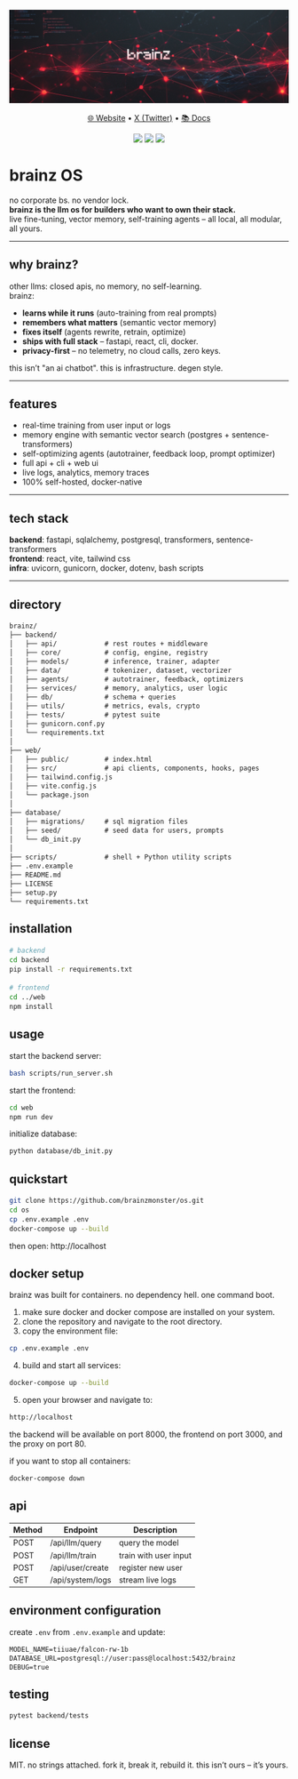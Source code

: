 <p align="center">
  <img src="./img/logo.png">
</p>

<p align="center">
  <a href="https://brainz.monster/">🌐 Website</a> •
  <a href="https://x.com/brainzmonster">X (Twitter)</a> •
  <a href="https://brainz.gitbook.io/os">📚 Docs</a>
</p>

<p align="center">
  <img src="https://img.shields.io/badge/Built_with-FastAPI-green?style=flat-square">
  <img src="https://img.shields.io/badge/Frontend-React-blue?style=flat-square">
  <img src="https://img.shields.io/badge/License-MIT-lightgrey?style=flat-square">
</p>

# brainz OS

no corporate bs. no vendor lock.  
**brainz is the llm os for builders who want to own their stack.**  
live fine-tuning, vector memory, self-training agents – all local, all modular, all yours.

---

## why brainz?

other llms: closed apis, no memory, no self-learning.  
brainz:  
- **learns while it runs** (auto-training from real prompts)  
- **remembers what matters** (semantic vector memory)  
- **fixes itself** (agents rewrite, retrain, optimize)  
- **ships with full stack** – fastapi, react, cli, docker.  
- **privacy-first** – no telemetry, no cloud calls, zero keys.

this isn’t "an ai chatbot". this is infrastructure. degen style.

---

## features

- real-time training from user input or logs  
- memory engine with semantic vector search (postgres + sentence-transformers)  
- self-optimizing agents (autotrainer, feedback loop, prompt optimizer)  
- full api + cli + web ui  
- live logs, analytics, memory traces  
- 100% self-hosted, docker-native

---

## tech stack

**backend**: fastapi, sqlalchemy, postgresql, transformers, sentence-transformers  
**frontend**: react, vite, tailwind css  
**infra**: uvicorn, gunicorn, docker, dotenv, bash scripts

---

## directory

```
brainz/
├── backend/
│   ├── api/            # rest routes + middleware
│   ├── core/           # config, engine, registry
│   ├── models/         # inference, trainer, adapter
│   ├── data/           # tokenizer, dataset, vectorizer
│   ├── agents/         # autotrainer, feedback, optimizers
│   ├── services/       # memory, analytics, user logic
│   ├── db/             # schema + queries
│   ├── utils/          # metrics, evals, crypto
│   ├── tests/          # pytest suite
│   ├── gunicorn.conf.py
│   └── requirements.txt
│
├── web/
│   ├── public/         # index.html
│   ├── src/            # api clients, components, hooks, pages
│   ├── tailwind.config.js
│   ├── vite.config.js
│   └── package.json
│
├── database/
│   ├── migrations/     # sql migration files
│   ├── seed/           # seed data for users, prompts
│   └── db_init.py
│
├── scripts/            # shell + Python utility scripts
├── .env.example
├── README.md
├── LICENSE
├── setup.py
└── requirements.txt
```

## installation

```bash
# backend
cd backend
pip install -r requirements.txt

# frontend
cd ../web
npm install
```

## usage

start the backend server:

```bash
bash scripts/run_server.sh
```

start the frontend:

```bash
cd web
npm run dev
```

initialize database:

```bash
python database/db_init.py
```

## quickstart

```bash
git clone https://github.com/brainzmonster/os.git
cd os
cp .env.example .env
docker-compose up --build
```

then open: http://localhost

## docker setup

brainz was built for containers. no dependency hell. one command boot.

1. make sure docker and docker compose are installed on your system.
2. clone the repository and navigate to the root directory.
3. copy the environment file:
   
```bash
cp .env.example .env
```

4. build and start all services:

```bash
docker-compose up --build
```

5. open your browser and navigate to:

```bash
http://localhost
```

the backend will be available on port 8000, the frontend on port 3000, and the proxy on port 80.

if you want to stop all containers:

```bash
docker-compose down
```

## api

| Method | Endpoint         | Description                |
|--------|------------------|----------------------------|
| POST   | /api/llm/query   | query the model            |
| POST   | /api/llm/train   | train with user input      |
| POST   | /api/user/create | register new user          |
| GET    | /api/system/logs | stream live logs           |

## environment configuration

create `.env` from `.env.example` and update:

```
MODEL_NAME=tiiuae/falcon-rw-1b
DATABASE_URL=postgresql://user:pass@localhost:5432/brainz
DEBUG=true
```

## testing

```bash
pytest backend/tests
```

## license

MIT. no strings attached.
fork it, break it, rebuild it.
this isn’t ours – it’s yours.
